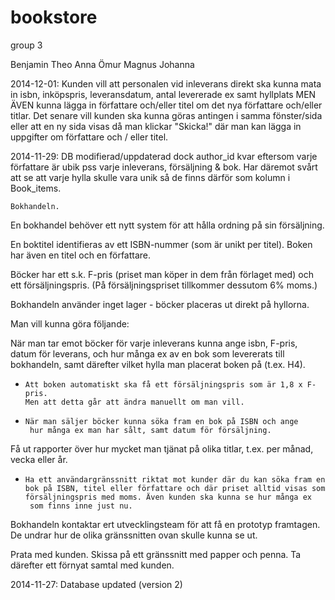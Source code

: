 bookstore
=========

group 3

Benjamin
Theo
Anna
Ömur
Magnus
Johanna

2014-12-01:
Kunden vill att personalen vid inleverans direkt ska kunna mata in isbn, inköpspris, leveransdatum, antal levererade ex samt hyllplats
MEN ÄVEN
kunna lägga in författare och/eller titel om det nya författare och/eller titlar. Det senare vill kunden ska kunna göras antingen i samma fönster/sida eller att en ny sida visas då man klickar "Skicka!" där man kan lägga in uppgifter om författare och / eller titel.



2014-11-29:
DB modifierad/uppdaterad dock author_id kvar eftersom varje författare är ubik pss varje inleverans, försäljning & bok. Har däremot svårt att se att varje hylla skulle vara unik så de finns därför som kolumn i Book_items.


	Bokhandeln.

En bokhandel behöver ett nytt system för att hålla ordning på sin försäljning.

En boktitel identifieras av ett ISBN-nummer (som är unikt per titel).
Boken har även en titel och en författare.

Böcker har ett s.k. F-pris (priset man köper in dem från förlaget med) och ett försäljningspris. (På försäljningspriset tillkommer dessutom 6% moms.)

Bokhandeln använder inget lager - böcker placeras ut direkt på hyllorna.

Man vill kunna göra följande:

När man tar emot böcker för varje inleverans kunna ange isbn, F-pris, datum för leverans, och hur många ex av en bok som levererats till bokhandeln, samt därefter vilket hylla man placerat boken på (t.ex. H4).

-     Att boken automatiskt ska få ett försäljningspris som är 1,8 x F-pris.
      Men att detta går att ändra manuellt om man vill.

-     När man säljer böcker kunna söka fram en bok på ISBN och ange
       hur många ex man har sålt, samt datum för försäljning.

Få ut rapporter över hur mycket man tjänat på olika titlar, t.ex. per månad, vecka eller år.

-     Ha ett användargränssnitt riktat mot kunder där du kan söka fram en
      bok på ISBN, titel eller författare och där priset alltid visas som
      försäljningspris med moms. Även kunden ska kunna se hur många ex
       som finns inne just nu.

Bokhandeln kontaktar ert utvecklingsteam för att få en prototyp framtagen. De undrar hur de olika gränssnitten ovan skulle kunna se ut.

Prata med kunden.
Skissa på ett gränssnitt med papper och penna.
Ta därefter ett förnyat samtal med kunden.


2014-11-27: Database updated (version 2)
